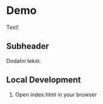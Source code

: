 # Demo

Text!

## Subheader

Dodatni tekst.

## Local Development

1. Open index.html in your browser